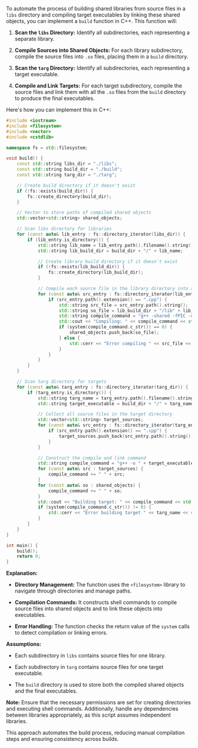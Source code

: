 To automate the process of building shared libraries from source files in a `libs` directory and compiling target executables by linking these shared objects, you can implement a `build` function in C++. This function will:

1. **Scan the `libs` Directory:** Identify all subdirectories, each representing a separate library.

2. **Compile Sources into Shared Objects:** For each library subdirectory, compile the source files into `.so` files, placing them in a `build` directory.

3. **Scan the `targ` Directory:** Identify all subdirectories, each representing a target executable.

4. **Compile and Link Targets:** For each target subdirectory, compile the source files and link them with all the `.so` files from the `build` directory to produce the final executables.

Here's how you can implement this in C++:

```cpp
#include <iostream>
#include <filesystem>
#include <vector>
#include <cstdlib>

namespace fs = std::filesystem;

void build() {
    const std::string libs_dir = "./libs";
    const std::string build_dir = "./build";
    const std::string targ_dir = "./targ";

    // Create build directory if it doesn't exist
    if (!fs::exists(build_dir)) {
        fs::create_directory(build_dir);
    }

    // Vector to store paths of compiled shared objects
    std::vector<std::string> shared_objects;

    // Scan libs directory for libraries
    for (const auto& lib_entry : fs::directory_iterator(libs_dir)) {
        if (lib_entry.is_directory()) {
            std::string lib_name = lib_entry.path().filename().string();
            std::string lib_build_dir = build_dir + "/" + lib_name;

            // Create library build directory if it doesn't exist
            if (!fs::exists(lib_build_dir)) {
                fs::create_directory(lib_build_dir);
            }

            // Compile each source file in the library directory into a shared object
            for (const auto& src_entry : fs::directory_iterator(lib_entry.path())) {
                if (src_entry.path().extension() == ".cpp") {
                    std::string src_file = src_entry.path().string();
                    std::string so_file = lib_build_dir + "/lib" + lib_name + ".so";
                    std::string compile_command = "g++ -shared -fPIC -o " + so_file + " " + src_file;
                    std::cout << "Compiling: " << compile_command << std::endl;
                    if (system(compile_command.c_str()) == 0) {
                        shared_objects.push_back(so_file);
                    } else {
                        std::cerr << "Error compiling " << src_file << std::endl;
                    }
                }
            }
        }
    }

    // Scan targ directory for targets
    for (const auto& targ_entry : fs::directory_iterator(targ_dir)) {
        if (targ_entry.is_directory()) {
            std::string targ_name = targ_entry.path().filename().string();
            std::string target_executable = build_dir + "/" + targ_name;

            // Collect all source files in the target directory
            std::vector<std::string> target_sources;
            for (const auto& src_entry : fs::directory_iterator(targ_entry.path())) {
                if (src_entry.path().extension() == ".cpp") {
                    target_sources.push_back(src_entry.path().string());
                }
            }

            // Construct the compile and link command
            std::string compile_command = "g++ -o " + target_executable;
            for (const auto& src : target_sources) {
                compile_command += " " + src;
            }
            for (const auto& so : shared_objects) {
                compile_command += " " + so;
            }
            std::cout << "Building target: " << compile_command << std::endl;
            if (system(compile_command.c_str()) != 0) {
                std::cerr << "Error building target " << targ_name << std::endl;
            }
        }
    }
}

int main() {
    build();
    return 0;
}
```

**Explanation:**

- **Directory Management:** The function uses the `<filesystem>` library to navigate through directories and manage paths.

- **Compilation Commands:** It constructs shell commands to compile source files into shared objects and to link these objects into executables.

- **Error Handling:** The function checks the return value of the `system` calls to detect compilation or linking errors.

**Assumptions:**

- Each subdirectory in `libs` contains source files for one library.

- Each subdirectory in `targ` contains source files for one target executable.

- The `build` directory is used to store both the compiled shared objects and the final executables.

**Note:** Ensure that the necessary permissions are set for creating directories and executing shell commands. Additionally, handle any dependencies between libraries appropriately, as this script assumes independent libraries.

This approach automates the build process, reducing manual compilation steps and ensuring consistency across builds. 